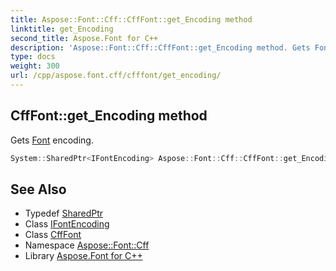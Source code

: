 ```yaml
---
title: Aspose::Font::Cff::CffFont::get_Encoding method
linktitle: get_Encoding
second_title: Aspose.Font for C++
description: 'Aspose::Font::Cff::CffFont::get_Encoding method. Gets Font encoding in C++.'
type: docs
weight: 300
url: /cpp/aspose.font.cff/cfffont/get_encoding/
---
```

## CffFont::get_Encoding method


Gets [Font](../../../aspose.font/font/) encoding.

```cpp
System::SharedPtr<IFontEncoding> Aspose::Font::Cff::CffFont::get_Encoding() override
```

## See Also

* Typedef [SharedPtr](../../../system/sharedptr/)
* Class [IFontEncoding](../../../aspose.font/ifontencoding/)
* Class [CffFont](../)
* Namespace [Aspose::Font::Cff](../../)
* Library [Aspose.Font for C++](../../../)
